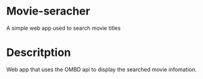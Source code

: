 # Movie-seracher
A simple web app used to search movie titles


# Descritption 
Web app that uses the OMBD api to display the searched movie infomation.

